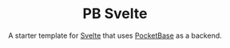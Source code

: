 <div align="center">
  <h1>PB Svelte</h1>

  <p>
    A starter template for
    <a href="https://svelte.dev" target="_blank" rel="noreferrer">Svelte</a>
    that uses
    <a href="https://pocketbase.io" target="_blank" rel="noreferrer">PocketBase</a>
    as a backend.
  </p>
</div>
